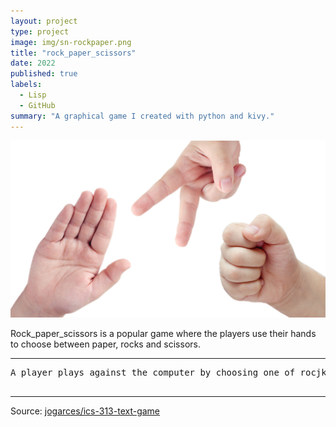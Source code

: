 ```yaml
---
layout: project
type: project
image: img/sn-rockpaper.png
title: "rock_paper_scissors"
date: 2022
published: true
labels:
  - Lisp
  - GitHub
summary: "A graphical game I created with python and kivy."
---
```


<img class="img-fluid" src="../img/sn-rockpaper.png">

Rock_paper_scissors is a popular game where the players use  their hands to choose between paper, rocks and scissors.

<hr>

<pre>
A player plays against the computer by choosing one of rocjk, papers or scissors and the  computer will randomly choose any of the three in response. The rules ofd the actual game are used to produce the winner and the loser. Both the computer and the player start off with a certian score and lose a number of points evry time they lose. The first one to get  to run out  of points loses the  game. In case of  a  tie, no one loses any points and the game continues.

</pre>

<hr>

Source: <a href="https://github.com/jogarces/ics-313-text-game"><i class="large github icon "></i>jogarces/ics-313-text-game</a>
